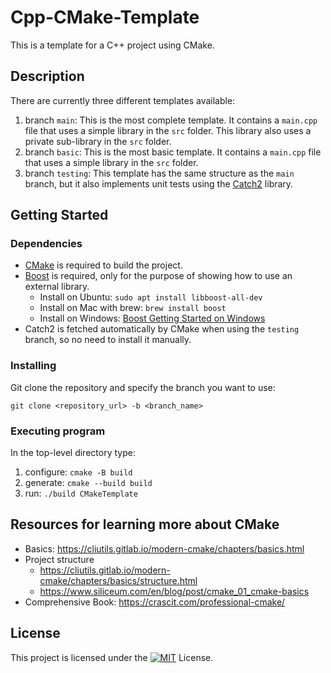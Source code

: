 # Cpp-CMake-Template

This is a template for a C++ project using CMake.

## Description
There are currently three different templates available:
1. branch `main`: This is the most complete template. It contains a `main.cpp` file that uses a simple library in the `src` folder. This library also uses a private sub-library in the `src` folder.
2. branch `basic`: This is the most basic template. It contains a `main.cpp` file that uses a simple library in the `src` folder.
3. branch `testing`: This template has the same structure as the `main` branch, but it also implements unit tests using the [Catch2](https://github.com/catchorg/Catch2) library.

## Getting Started

### Dependencies
- [CMake](https://cmake.org/) is required to build the project.
- [Boost](https://www.boost.org/) is required, only for the purpose of showing how to use an external library.
    - Install on Ubuntu: `sudo apt install libboost-all-dev`
    - Install on Mac with brew: `brew install boost`
    - Install on Windows: [Boost Getting Started on Windows](https://www.boost.org/users/download/)
- Catch2 is fetched automatically by CMake when using the `testing` branch, so no need to install it manually.

### Installing
Git clone the repository and specify the branch you want to use:
```
git clone <repository_url> -b <branch_name>
```

### Executing program
In the top-level directory type:
1. configure: `cmake -B build`
2. generate: `cmake --build build`
3. run: `./build CMakeTemplate`

## Resources for learning more about CMake
- Basics: https://cliutils.gitlab.io/modern-cmake/chapters/basics.html
- Project structure
  - https://cliutils.gitlab.io/modern-cmake/chapters/basics/structure.html
  - https://www.siliceum.com/en/blog/post/cmake_01_cmake-basics
- Comprehensive Book: https://crascit.com/professional-cmake/

## License
This project is licensed under the [![MIT](https://img.shields.io/badge/License-MIT-yellow.svg)](https://opensource.org/licenses/MIT) License.